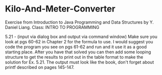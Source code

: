 # Kilo-And-Meter-Converter
Exercise from Introduction to Java Programming and Data Structures by Y. Daniel Liang. 
Class: INTRO TO PROGRAMMING 

5.21 - (input via dialog box and output via command window) Make sure you look at pgs 60-62 in Chapter 2 for the formula to use. I would suggest you code the program you see on pgs 61-62 and run and it use it as a good starting place. After you have that solved you can then add some looping structure to get the results to print out in the table format to make the solution for Ex. 5.21.  The output must look like the book, don't forget about printf described on pages 145-147.
